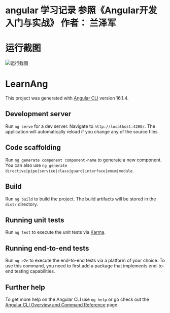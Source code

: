 # angular 学习记录 参照《Angular开发入门与实战》 作者： 兰泽军

# 运行截图
![运行截图](https://gitee.com/demongel/learn-ang/blob/feature/ang-dev/src/assets/%E8%BF%90%E8%A1%8C%E6%88%AA%E5%9B%BE/000%E8%BF%90%E8%A1%8C%E6%88%AA%E5%9B%BE.png)

# LearnAng

This project was generated with [Angular CLI](https://github.com/angular/angular-cli) version 16.1.4.

## Development server

Run `ng serve` for a dev server. Navigate to `http://localhost:4200/`. The application will automatically reload if you change any of the source files.

## Code scaffolding

Run `ng generate component component-name` to generate a new component. You can also use `ng generate directive|pipe|service|class|guard|interface|enum|module`.

## Build

Run `ng build` to build the project. The build artifacts will be stored in the `dist/` directory.

## Running unit tests

Run `ng test` to execute the unit tests via [Karma](https://karma-runner.github.io).

## Running end-to-end tests

Run `ng e2e` to execute the end-to-end tests via a platform of your choice. To use this command, you need to first add a package that implements end-to-end testing capabilities.

## Further help

To get more help on the Angular CLI use `ng help` or go check out the [Angular CLI Overview and Command Reference](https://angular.io/cli) page.
